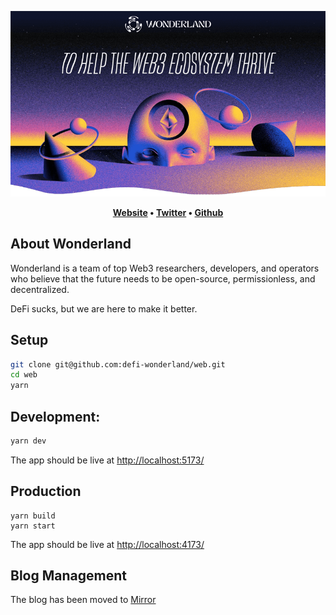 <p align="center">
  <a href="https://wonderland.xyz/" display='flex' place-items='center'>
  <img src="./public/intro.png">
  </a>
</p>

<div align="center">

**[Website](https://wonderland.xyz/) •
[Twitter](https://twitter.com/DeFi_Wonderland) •
[Github](https://github.com/defi-wonderland)**

</div>

## About Wonderland

Wonderland is a team of top Web3 researchers, developers, and operators who believe that the future needs to be open-source, permissionless, and decentralized.

DeFi sucks, but we are here to make it better.

## Setup

```sh
git clone git@github.com:defi-wonderland/web.git
cd web
yarn
```

## Development:

```bash
yarn dev
```

The app should be live at [http://localhost:5173/](http://localhost:5173/)

## Production

```
yarn build
yarn start
```

The app should be live at [http://localhost:4173/](http://localhost:4173/)

## Blog Management

The blog has been moved to [Mirror](https://mirror.xyz/0xD28D1D7A6FDebEF46330210E65a1EF11bAfea11a)
